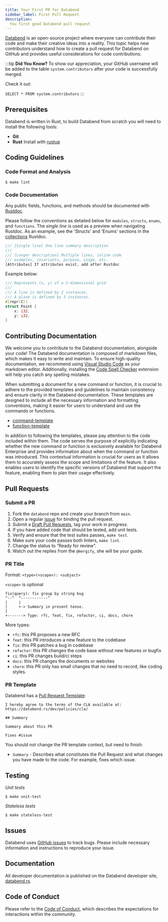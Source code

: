 ```yaml
---
title: Your First PR for Databend
sidebar_label: First Pull Request
description:
  You first good Databend pull request
---
```


[Databend](https://github.com/datafuselabs/databend) is an open-source project where everyone can contribute their code and make their creative ideas into a reality. This topic helps new contributors understand how to create a pull request for Databend on GitHub and provides useful considerations for code contributions.

:::tip
**Did You Know?** To show our appreciation, your GitHub username will be added to the table `system.contributors` after your code is successfully merged.

Check it out:

`SELECT * FROM system.contributors`
:::

## Prerequisites

Databend is written in Rust, to build Databend from scratch you will need to install the following tools:
* **Git**
* **Rust** Install with [rustup](https://rustup.rs/)

## Coding Guidelines

### Code Format and Analysis

```shell
$ make lint
```

### Code Documentation

Any public fields, functions, and methods should be documented with [Rustdoc](https://doc.rust-lang.org/book/ch14-02-publishing-to-crates-io.html#making-useful-documentation-comments).

Please follow the conventions as detailed below for `modules`, `structs`, `enums`, and `functions`. The *single line* is used as a preview when navigating Rustdoc.  As an example, see the 'Structs' and 'Enums' sections in the [collections](https://doc.rust-lang.org/std/collections/index.html) Rustdoc.

 ```rust
 /// [Single line] One line summary description
 ///
 /// [Longer description] Multiple lines, inline code
 /// examples, invariants, purpose, usage, etc.
 [Attributes] If attributes exist, add after Rustdoc
 ```

Example below:

```rust
/// Represents (x, y) of a 2-dimensional grid
///
/// A line is defined by 2 instances.
/// A plane is defined by 3 instances.
#[repr(C)]
struct Point {
    x: i32,
    y: i32,
}
```

## Contributing Documentation

We welcome you to contribute to the Databend documentation, alongside your code! The Databend documentation is composed of markdown files, which makes it easy to write and maintain. To ensure high-quality documentation, we recommend using [Visual Studio Code](https://code.visualstudio.com/) as your markdown editor. Additionally, installing the [Code Spell Checker](https://marketplace.visualstudio.com/items?itemName=streetsidesoftware.code-spell-checker) extension will help you catch any spelling mistakes.

When submitting a document for a new command or function, it is crucial to adhere to the provided templates and guidelines to maintain consistency and ensure clarity in the Databend documentation. These templates are designed to include all the necessary information and formatting conventions, making it easier for users to understand and use the commands or functions.

- [command-template](https://github.com/datafuselabs/databend/blob/d3a40d91b8a8ebaf878344e024164f36b6db5615/docs/public/templates/command-template.md)
- [function-template](https://github.com/datafuselabs/databend/blob/d3a40d91b8a8ebaf878344e024164f36b6db5615/docs/public/templates/function-template.md)

In addition to following the templates, please pay attention to the code included within them. The code serves the purpose of explicitly indicating whether the new command or function is exclusively available for Databend Enterprise and provides information about when the command or function was introduced. This contextual information is crucial for users as it allows them to accurately assess the scope and limitations of the feature. It also enables users to identify the specific versions of Databend that support the feature, enabling them to plan their usage effectively.

## Pull Requests

### Submit a PR

1. Fork the `databend` repo and create your branch from `main`.
2. Open a regular [issue](https://github.com/datafuselabs/databend/issues/new/choose) for binding the pull request.
3. Submit a [Draft Pull Requests](https://github.blog/2019-02-14-introducing-draft-pull-requests/), tag your work in progress.
4. If you have added code that should be tested, add unit tests.
5. Verify and ensure that the test suites passes, `make test`.
6. Make sure your code passes both linters, `make lint`.
7. Change the status to “Ready for review”.
8. Watch out the replies from the `@mergify`, she will be your guide.

### PR Title

Format: `<type>(<scope>): <subject>`

`<scope>` is optional

```
fix(query): fix group by string bug
^--^  ^------------^
|     |
|     +-> Summary in present tense.
|
+-------> Type: rfc, feat, fix, refactor, ci, docs, chore
```

More types:

- `rfc`: this PR proposes a new RFC
- `feat`: this PR introduces a new feature to the codebase
- `fix`: this PR patches a bug in codebase
- `refactor`: this PR changes the code base without new features or bugfix
- `ci`: this PR changes build/ci steps
- `docs`: this PR changes the documents or websites
- `chore`: this PR only has small changes that no need to record, like coding styles.

### PR Template

Databend has a [Pull Request Template](https://github.com/datafuselabs/databend/blob/main/.github/PULL_REQUEST_TEMPLATE.md):

```shell
I hereby agree to the terms of the CLA available at: https://databend.rs/dev/policies/cla/

## Summary

Summary about this PR

Fixes #issue
```

You should not change the PR template context, but need to finish:

- `Summary` - Describes what constitutes the Pull Request and what changes you have made to the code. For example, fixes which issue.

## Testing

*Unit tests*

```shell
$ make unit-test
```

*Stateless tests*

```shell
$ make stateless-test
```

## Issues

Databend uses [GitHub issues](https://github.com/datafuselabs/databend/issues) to track bugs. Please include necessary information and instructions to reproduce your issue.

## Documentation

All developer documentation is published on the Databend developer site, [databend.rs](https://databend.rs). 

## Code of Conduct

Please refer to the [Code of Conduct](/dev/policies/code-of-conduct), which describes the expectations for interactions within the community.

